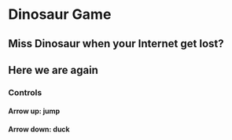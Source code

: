 # Dinosaur Game
 
## Miss Dinosaur when your Internet get lost?  
## Here we are again  

### Controls  
#### Arrow up: jump
#### Arrow down: duck
